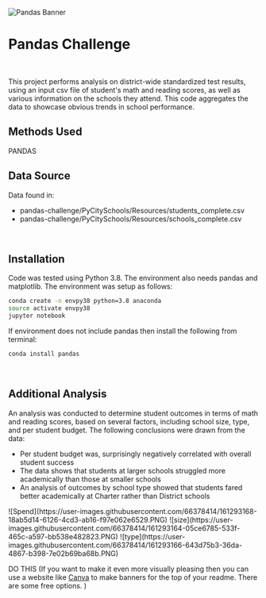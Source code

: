 ![Pandas Banner](https://user-images.githubusercontent.com/66378414/161291276-5edd2bc0-b539-478f-be68-272fcc03c6fb.png)
# Pandas Challenge
<br>

This project performs analysis on district-wide standardized test results, using an input csv file of student's math and reading scores, as well as various information on the schools they attend. This code aggregates the data to showcase obvious trends in school performance.
<br>  

## Methods Used  
PANDAS
<br>

## Data Source

Data found in:
<ul>
<li>pandas-challenge/PyCitySchools/Resources/students_complete.csv  </li>
<li>pandas-challenge/PyCitySchools/Resources/schools_complete.csv </li>
  </ul>
<br>

## Installation
Code was tested using Python 3.8.  The environment also needs pandas and matplotlib. The environment was setup as follows:

```bash
conda create -n envpy38 python=3.8 anaconda
source activate envpy38
jupyter notebook
```
If environment does not include pandas then install the following from terminal:
```bash
conda install pandas
```  
<br>

## Additional Analysis 
An analysis was conducted to determine student outcomes in terms of math and reading scores, based on several factors, including school size, type, and per student budget. The following conclusions were drawn from the data:
<ul>
  <li>Per student budget was, surprisingly negatively correlated with overall student success </li>
  <li>The data shows that students at larger schools struggled more academically than those at smaller schools </li>
  <li>An analysis of outcomes by school type showed that students fared better academically at Charter rather than District schools</li>
</ul>
![Spend](https://user-images.githubusercontent.com/66378414/161293168-18ab5d14-6126-4cd3-ab16-f97e062e6529.PNG)
![size](https://user-images.githubusercontent.com/66378414/161293164-05ce6785-533f-465c-a597-bb538e482823.PNG)
![type](https://user-images.githubusercontent.com/66378414/161293166-643d75b3-36da-4867-b398-7e02b69ba68b.PNG)




<br>



DO THIS (If you want to make it even more visually pleasing then you can use a website like [Canva](https://www.canva.com/web-banners/templates/) to make banners for the top of your readme.  There are some free options.  )
